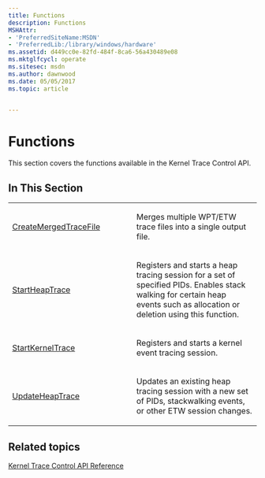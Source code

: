```yaml
---
title: Functions
description: Functions
MSHAttr:
- 'PreferredSiteName:MSDN'
- 'PreferredLib:/library/windows/hardware'
ms.assetid: d449cc0e-82fd-484f-8ca6-56a430489e08
ms.mktglfcycl: operate
ms.sitesec: msdn
ms.author: dawnwood
ms.date: 05/05/2017
ms.topic: article


---
```


# Functions


This section covers the functions available in the Kernel Trace Control API.

## In This Section


<table>
<colgroup>
<col width="50%" />
<col width="50%" />
</colgroup>
<tbody>
<tr class="odd">
<td><p><a href="createmergedtracefile.md" data-raw-source="[CreateMergedTraceFile](createmergedtracefile.md)">CreateMergedTraceFile</a></p></td>
<td><p>Merges multiple WPT/ETW trace files into a single output file.</p></td>
</tr>
<tr class="even">
<td><p><a href="startheaptrace.md" data-raw-source="[StartHeapTrace](startheaptrace.md)">StartHeapTrace</a></p></td>
<td><p>Registers and starts a heap tracing session for a set of specified PIDs. Enables stack walking for certain heap events such as allocation or deletion using this function.</p></td>
</tr>
<tr class="odd">
<td><p><a href="startkerneltrace.md" data-raw-source="[StartKernelTrace](startkerneltrace.md)">StartKernelTrace</a></p></td>
<td><p>Registers and starts a kernel event tracing session.</p></td>
</tr>
<tr class="even">
<td><p><a href="updateheaptrace.md" data-raw-source="[UpdateHeapTrace](updateheaptrace.md)">UpdateHeapTrace</a></p></td>
<td><p>Updates an existing heap tracing session with a new set of PIDs, stackwalking events, or other ETW session changes.</p></td>
</tr>
</tbody>
</table>

 

## Related topics


[Kernel Trace Control API Reference](kernel-trace-control-api-reference.md)

 

 







